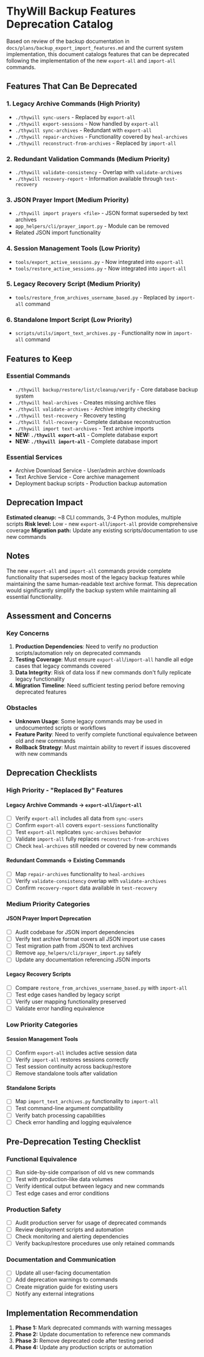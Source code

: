 # ThyWill Backup Features Deprecation Catalog

Based on review of the backup documentation in `docs/plans/backup_export_import_features.md` and the current system implementation, this document catalogs features that can be deprecated following the implementation of the new `export-all` and `import-all` commands.

## Features That Can Be Deprecated

### 1. **Legacy Archive Commands** (High Priority)
- `./thywill sync-users` - Replaced by `export-all`
- `./thywill export-sessions` - Now handled by `export-all`
- `./thywill sync-archives` - Redundant with `export-all`
- `./thywill repair-archives` - Functionality covered by `heal-archives`
- `./thywill reconstruct-from-archives` - Replaced by `import-all`

### 2. **Redundant Validation Commands** (Medium Priority)
- `./thywill validate-consistency` - Overlap with `validate-archives`
- `./thywill recovery-report` - Information available through `test-recovery`

### 3. **JSON Prayer Import** (Medium Priority)
- `./thywill import prayers <file>` - JSON format superseded by text archives
- `app_helpers/cli/prayer_import.py` - Module can be removed
- Related JSON import functionality

### 4. **Session Management Tools** (Low Priority)
- `tools/export_active_sessions.py` - Now integrated into `export-all`
- `tools/restore_active_sessions.py` - Now integrated into `import-all`

### 5. **Legacy Recovery Script** (Medium Priority)
- `tools/restore_from_archives_username_based.py` - Replaced by `import-all` command

### 6. **Standalone Import Script** (Low Priority)
- `scripts/utils/import_text_archives.py` - Functionality now in `import-all` command

## Features to Keep

### Essential Commands
- `./thywill backup/restore/list/cleanup/verify` - Core database backup system
- `./thywill heal-archives` - Creates missing archive files
- `./thywill validate-archives` - Archive integrity checking
- `./thywill test-recovery` - Recovery testing
- `./thywill full-recovery` - Complete database reconstruction
- `./thywill import text-archives` - Text archive imports
- **NEW: `./thywill export-all`** - Complete database export
- **NEW: `./thywill import-all`** - Complete database import

### Essential Services
- Archive Download Service - User/admin archive downloads
- Text Archive Service - Core archive management
- Deployment backup scripts - Production backup automation

## Deprecation Impact

**Estimated cleanup:** ~8 CLI commands, 3-4 Python modules, multiple scripts
**Risk level:** Low - new `export-all`/`import-all` provide comprehensive coverage
**Migration path:** Update any existing scripts/documentation to use new commands

## Notes

The new `export-all` and `import-all` commands provide complete functionality that supersedes most of the legacy backup features while maintaining the same human-readable text archive format. This deprecation would significantly simplify the backup system while maintaining all essential functionality.

## Assessment and Concerns

### Key Concerns
1. **Production Dependencies**: Need to verify no production scripts/automation rely on deprecated commands
2. **Testing Coverage**: Must ensure `export-all`/`import-all` handle all edge cases that legacy commands covered
3. **Data Integrity**: Risk of data loss if new commands don't fully replicate legacy functionality
4. **Migration Timeline**: Need sufficient testing period before removing deprecated features

### Obstacles
- **Unknown Usage**: Some legacy commands may be used in undocumented scripts or workflows
- **Feature Parity**: Need to verify complete functional equivalence between old and new commands
- **Rollback Strategy**: Must maintain ability to revert if issues discovered with new commands

## Deprecation Checklists

### High Priority - "Replaced By" Features

#### Legacy Archive Commands → `export-all`/`import-all`
- [ ] Verify `export-all` includes all data from `sync-users`
- [ ] Confirm `export-all` covers `export-sessions` functionality
- [ ] Test `export-all` replicates `sync-archives` behavior
- [ ] Validate `import-all` fully replaces `reconstruct-from-archives`
- [ ] Check `heal-archives` still needed or covered by new commands

#### Redundant Commands → Existing Commands
- [ ] Map `repair-archives` functionality to `heal-archives`
- [ ] Verify `validate-consistency` overlap with `validate-archives`
- [ ] Confirm `recovery-report` data available in `test-recovery`

### Medium Priority Categories

#### JSON Prayer Import Deprecation
- [ ] Audit codebase for JSON import dependencies
- [ ] Verify text archive format covers all JSON import use cases
- [ ] Test migration path from JSON to text archives
- [ ] Remove `app_helpers/cli/prayer_import.py` safely
- [ ] Update any documentation referencing JSON imports

#### Legacy Recovery Scripts
- [ ] Compare `restore_from_archives_username_based.py` with `import-all`
- [ ] Test edge cases handled by legacy script
- [ ] Verify user mapping functionality preserved
- [ ] Validate error handling equivalence

### Low Priority Categories

#### Session Management Tools
- [ ] Confirm `export-all` includes active session data
- [ ] Verify `import-all` restores sessions correctly
- [ ] Test session continuity across backup/restore
- [ ] Remove standalone tools after validation

#### Standalone Scripts
- [ ] Map `import_text_archives.py` functionality to `import-all`
- [ ] Test command-line argument compatibility
- [ ] Verify batch processing capabilities
- [ ] Check error handling and logging equivalence

## Pre-Deprecation Testing Checklist

### Functional Equivalence
- [ ] Run side-by-side comparison of old vs new commands
- [ ] Test with production-like data volumes
- [ ] Verify identical output between legacy and new commands
- [ ] Test edge cases and error conditions

### Production Safety
- [ ] Audit production server for usage of deprecated commands
- [ ] Review deployment scripts and automation
- [ ] Check monitoring and alerting dependencies
- [ ] Verify backup/restore procedures use only retained commands

### Documentation and Communication
- [ ] Update all user-facing documentation
- [ ] Add deprecation warnings to commands
- [ ] Create migration guide for existing users
- [ ] Notify any external integrations

## Implementation Recommendation

1. **Phase 1:** Mark deprecated commands with warning messages
2. **Phase 2:** Update documentation to reference new commands
3. **Phase 3:** Remove deprecated code after testing period
4. **Phase 4:** Update any production scripts or automation